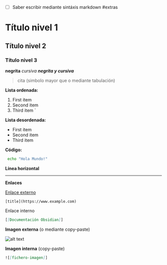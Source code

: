 - [ ] Saber  escribir mediante sintáxis markdown  #extras

# Título  nivel 1

## Título nivel 2

###  Título nivel 3

**negrita**
*cursiva*
***negrita y cursiva***

>cita  (simbolo mayor que o mediante tabulación)

**Lista ordenada:**

1. First item   
2. Second item   
3. Third item   `

**Lista  desordenada:**

- First item   
- Second item   
- Third item

**Código:**

```bash
 echo "Hola Mundo!"
```

**Línea horizontal**

---

**Enlaces**

[Enlace externo](https://www.markdownguide.org/basic-syntax/#links)

`[title](https://www.example.com)`

Enlace interno
```markdown
[[Documentación Obsidian]]
```


**Imagen externa** (o mediante copy-paste)

![alt text](https://static.arasaac.org/images/logo-arasaac-texto.svg)

**Imagen  interna** (copy-paste)
```markdown
![[fichero-imagen]]
```
